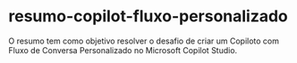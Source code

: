 # resumo-copilot-fluxo-personalizado
O resumo tem como objetivo resolver o desafio de criar um Copiloto com Fluxo de Conversa Personalizado no Microsoft Copilot Studio.
